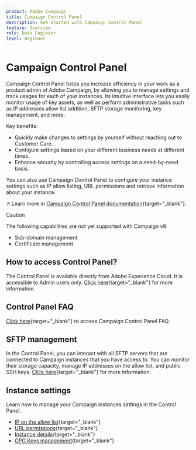 ```yaml
---
product: Adobe Campaign
title: Campaign Control Panel
description: Get started with Campaign Control Panel
feature: Overview
role: Data Engineer
level: Beginner
---
```

# Campaign Control Panel

Campaign Control Panel helps you increase efficiency in your work as a product admin of Adobe Campaign, by allowing you to manage settings and track usages for each of your instances. Its intuitive interface lets you easily monitor usage of key assets, as well as perform administrative tasks such as IP addresses allow list addition, SFTP storage monitoring, key management, and more.

Key benefits:

* Quickly make changes to settings by yourself without reaching out to Customer Care.
* Configure settings based on your different business needs at different times.
* Enhance security by controlling access settings on a need-by-need basis.

You can also use Campaign Control Panel to configure your instance settings such as IP allow listing, URL permissions and retrieve information about your instance.

↗️ Learn more in [Campaign Control Panel documentation](https://experienceleague.adobe.com/docs/control-panel/using/control-panel-home.html?lang=en){target="_blank"}.

>[!CAUTION]
> The following capabilities are not yet supported with Campaign v8:
>
>* Sub-domain management
>* Certificate management
>

## How to access Control Panel?

The Control Panel is available directly from Adobe Experience Cloud. It is accessible to Admin users only. [Click here](https://experienceleague.adobe.com/docs/control-panel/using/discover-control-panel/accessing-control-panel.html){target="_blank"} for more information.

## Control Panel FAQ

[Click here](https://experienceleague.adobe.com/docs/control-panel/using/faq.html?lang=en#control-panel){target="_blank"} to access Campaign Control Panel FAQ.

## SFTP management

In the Control Panel, you can interact with all SFTP servers that are connected to Campaign instances that you have access to. You can monitor their storage capacity, manage IP addresses on the allow list, and public SSH keys. [Click here](https://experienceleague.adobe.com/docs/control-panel/using/sftp-management/about-sftp-management.html?lang=en#sftp-management){target="_blank"} for more information.

## Instance settings

Learn how to manage your Campaign instances settings in the Control Panel.
* [IP on the allow list](https://experienceleague.adobe.com/docs/control-panel/using/instances-settings/ip-allow-listing-instance-access.html){target="_blank"}
* [URL permissions](https://experienceleague.adobe.com/docs/control-panel/using/instances-settings/url-permissions.html){target="_blank"}
* [Instance details](https://experienceleague.adobe.com/docs/control-panel/using/instances-settings/instance-details.html){target="_blank"}
* [GPG Keys management](https://experienceleague.adobe.com/docs/control-panel/using/instances-settings/gpg-keys-management.html){target="_blank"}

